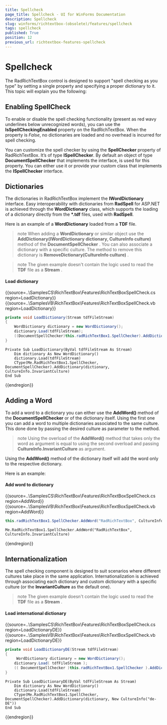 ```yaml
---
title: Spellcheck
page_title: Spellcheck - UI for WinForms Documentation
description: Spellcheck
slug: winforms/richtextbox-(obsolete)/features/spellcheck
tags: spellcheck
published: True
position: 12
previous_url: richtextbox-features-spellcheck
---
```


# Spellcheck



The RadRichTextBox control is designed to support "spell checking as you type" by setting a single property and specifying a proper dictionary to it. This topic will explain you the following:

## Enabling SpellCheck

To enable or disable the spell checking functionality (present as red wavy underlines below unrecognized words), you can use the __IsSpellCheckingEnabled__ property on the RadRichTextBox. When the property is *False*, no dictionaries are loaded and no overhead is incurred for spell checking.

You can customize the spell checker by using the __SpellChecker__ property of RadRichTextBox. It’s of type __ISpellChecker__. By default an object of type __DocumentSpellChecker__ that implements the interface, is used for this property. You can either use it or provide your custom class that implements the __ISpellChecker__ interface.

## Dictionaries

The dictionaries in RadRichTextBox implement the __IWordDictionary__ interface. Easy interoperability with dictionaries from __RadSpell__ for ASP.NET is achieved through the __WordDictionary__ class, which supports the loading of a dictionary directly from the __*.tdf__ files, used with __RadSpell__.

Here is an example of a __WordDictionary__ loaded from a __TDF__ file.

>note When adding a __WordDictionary__ or similar object use the __AddDictionary(IWordDictionary dictionary, CultureInfo culture)__ method of the __DocumentSpellChecker__ . You can also associate a dictionary with a specific culture. The method to remove this dictionary is __RemoveDictionary(CultureInfo culture)__ .
>

>note The given example doesn't contain the logic used to read the __TDF__ file as a __Stream__ .
>

#### Load dictionary

{{source=..\SamplesCS\RichTextBox\Features\RichTextBoxSpellCheck.cs region=LoadDictionary}} 
{{source=..\SamplesVB\RichTextBox\Features\RichTextBoxSpellCheck.vb region=LoadDictionary}} 

````C#
private void LoadDictionary(Stream tdfFileStream)
{
    WordDictionary dictionary = new WordDictionary();
    dictionary.Load(tdfFileStream);
    ((DocumentSpellChecker)this.radRichTextBox1.SpellChecker).AddDictionary(dictionary, CultureInfo.InvariantCulture);
}

````
````VB.NET
Private Sub LoadDictionary(ByVal tdfFileStream As Stream)
    Dim dictionary As New WordDictionary()
    dictionary.Load(tdfFileStream)
    CType(Me.RadRichTextBox1.SpellChecker, DocumentSpellChecker).AddDictionary(dictionary, CultureInfo.InvariantCulture)
End Sub

````

{{endregion}}

## Adding a Word

To add a word to a dictionary you can either use the __AddWord()__ method of the __DocumentSpellChecker__ or of the dictionary itself. Using the first one you can add a word to multiple dictionaries associated to the same culture. This done done by passing the desired culture as parameter to the method.

>note Using the overload of the __AddWord()__ method that takes only the word as argument is equal to using the second overload and passing __CultureInfo.InvariantCulture__ as argument.
>

Using the __AddWord()__ method of the dictionary itself will add the word only to the respective dictionary.

Here is an example:

#### Add word to dictionary

{{source=..\SamplesCS\RichTextBox\Features\RichTextBoxSpellCheck.cs region=AddWord}} 
{{source=..\SamplesVB\RichTextBox\Features\RichTextBoxSpellCheck.vb region=AddWord}} 

````C#
this.radRichTextBox1.SpellChecker.AddWord("RadRichTextBox", CultureInfo.InvariantCulture);

````
````VB.NET
Me.RadRichTextBox1.SpellChecker.AddWord("RadRichTextBox", CultureInfo.InvariantCulture)

````

{{endregion}}

## Internationalization

The spell checking component is designed to suit scenarios where different cultures take place in the same application. Internationalization is achieved through associating each dictionary and custom dictionary with a specific culture (or the __InvariantCulture__ as the default one).

>note The given example doesn't contain the logic used to read the __TDF__ file as a __Stream__ .
>

#### Load international dictionary

{{source=..\SamplesCS\RichTextBox\Features\RichTextBoxSpellCheck.cs region=LoadDictionaryDE}} 
{{source=..\SamplesVB\RichTextBox\Features\RichTextBoxSpellCheck.vb region=LoadDictionaryDE}} 

````C#
private void LoadDictionaryDE(Stream tdfFileStream)
{
     WordDictionary dictionary = new WordDictionary();
    dictionary.Load( tdfFileStream );
    (( DocumentSpellChecker )this.radRichTextBox1.SpellChecker ).AddDictionary( dictionary, new CultureInfo( "de-DE" ));
}

````
````VB.NET
Private Sub LoadDictionaryDE(ByVal tdfFileStream As Stream)
    Dim dictionary As New WordDictionary()
    dictionary.Load(tdfFileStream)
    CType(Me.RadRichTextBox1.SpellChecker, DocumentSpellChecker).AddDictionary(dictionary, New CultureInfo("de-DE"))
End Sub

````

{{endregion}}
